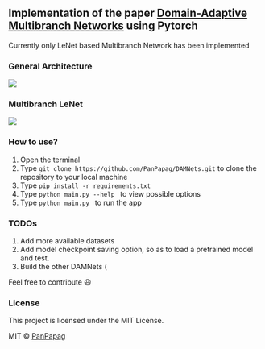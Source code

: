 ## Implementation of the paper [Domain-Adaptive Multibranch Networks](https://infoscience.epfl.ch/record/273445) using Pytorch

Currently only LeNet based Multibranch Network has been implemented

### General Architecture
![](https://github.com/PanPapag/DAMNets/blob/master/images/damnet.png)

### Multibranch LeNet
![](https://github.com/PanPapag/DAMNets/blob/master/images/damnet_lenet.png)

### How to use?
1. Open the terminal
2. Type ```git clone https://github.com/PanPapag/DAMNets.git``` 
   to clone the repository to your local machine
3. Type ```pip install -r requirements.txt```
4. Type ```python main.py --help ``` to view possible options
5. Type ```python main.py ``` to run the app

### TODOs
1. Add more available datasets
2. Add model checkpoint saving option, so as to load a pretrained model and test.
3. Build the other DAMNets (

Feel free to contribute :smiley:

### License
This project is licensed under the MIT License.

MIT © [PanPapag]()
